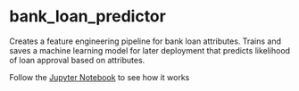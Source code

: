 # bank_loan_predictor
Creates a feature engineering pipeline for bank loan attributes. Trains and saves a machine learning model for later deployment that predicts likelihood of loan approval based on attributes.

Follow the [Jupyter Notebook]("bank_loan_predictor.ipynb") to see how it works
